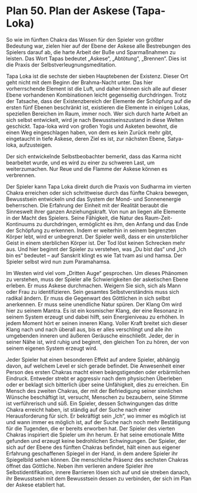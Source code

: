 # Plan 50. Plan der Askese (Tapa-Loka)

So wie im fünften Chakra das Wissen für den Spieler von größter Bedeutung war, zielen hier auf der Ebene der Askese alle Bestrebungen des Spielers darauf ab, die harte Arbeit der Buße und Sparmaßnahmen zu leisten. Das Wort Tapas bedeutet „Askese“, „Abtötung“, „Brennen“. Dies ist die Praxis der Selbstverleugnungsmeditation.

Tapa Loka ist die sechste der sieben Hauptebenen der Existenz. Dieser Ort geht nicht mit dem Beginn der Brahma-Nacht unter. Das hier vorherrschende Element ist die Luft, und daher können sich alle auf dieser Ebene vorhandenen Kombinationen leicht gegenseitig durchdringen. Trotz der Tatsache, dass der Existenzbereich der Elemente der Schöpfung auf die ersten fünf Ebenen beschränkt ist, existieren die Elemente in einigen Lokas, speziellen Bereichen im Raum, immer noch. Wer sich durch harte Arbeit an sich selbst entwickelt, wird je nach Bewusstseinszustand in diese Welten geschickt. Tapa-loka wird von großen Yogis und Asketen bewohnt, die einen Weg eingeschlagen haben, von dem es kein Zurück mehr gibt, eingetaucht in tiefe Askese, deren Ziel es ist, zur nächsten Ebene, Satya-loka, aufzusteigen.

Der sich entwickelnde Selbstbeobachter bemerkt, dass das Karma nicht bearbeitet wurde, und es wird zu einer zu schweren Last, um weiterzumachen. Nur Reue und die Flamme der Askese können es verbrennen.

Der Spieler kann Tapa Loka direkt durch die Praxis von Sudharma im vierten Chakra erreichen oder sich schrittweise durch das fünfte Chakra bewegen, Bewusstsein entwickeln und das System der Mond- und Sonnenenergie beherrschen. Die Erfahrung der Einheit mit der Realität beraubt die Sinneswelt ihrer ganzen Anziehungskraft. Von nun an liegen alle Elemente in der Macht des Spielers. Seine Fähigkeit, die Natur des Raum-Zeit-Kontinuums zu durchdringen, ermöglicht es ihm, den Anfang und das Ende der Schöpfung zu erkennen. Indem er weiterhin in seinem begrenzten Körper lebt, wird er unbegrenzt. Der Spieler weiß, dass er ein unsterblicher Geist in einem sterblichen Körper ist. Der Tod löst keinen Schrecken mehr aus. Und hier beginnt der Spieler zu verstehen, was „Du bist das“ und „Ich bin es“ bedeutet – auf Sanskrit klingt es wie Tat tvam asi und hamsa. Der Spieler selbst wird nun zum Paramahamsa.

Im Westen wird viel vom „Dritten Auge“ gesprochen. Um dieses Phänomen zu verstehen, muss der Spieler alle Schwierigkeiten der asketischen Ebene erleben. Er muss Askese durchmachen. Weigern Sie sich, sich als Mann oder Frau zu identifizieren. Sein gesamtes Selbstverständnis muss sich radikal ändern. Er muss die Gegenwart des Göttlichen in sich selbst anerkennen. Er muss seine unendliche Natur spüren. Der Klang Om wird hier zu seinem Mantra. Es ist ein kosmischer Klang, der eine Resonanz in seinem System erzeugt und dabei hilft, sein Energieniveau zu erhöhen. In jedem Moment hört er seinen inneren Klang. Voller Kraft breitet sich dieser Klang nach und nach überall aus, bis er alles verschlingt und alle ihn umgebenden inneren und äußeren Geräusche einschließt. Jeder, der in seiner Nähe ist, wird ruhig und beginnt, den gleichen Ton zu hören, der von seinem eigenen System erzeugt wird.

Jeder Spieler hat einen besonderen Effekt auf andere Spieler, abhängig davon, auf welchem Level er sich gerade befindet. Die Anwesenheit einer Person des ersten Chakras macht einen beängstigenden oder erbärmlichen Eindruck. Entweder strebt er aggressiv nach dem physischen Überleben oder er beklagt sich bitterlich über seine Unfähigkeit, dies zu erreichen. Ein Mensch des zweiten Chakras, der mit der Befriedigung seiner sinnlichen Wünsche beschäftigt ist, versucht, Menschen zu bezaubern, seine Stimme ist verführerisch und süß. Ein Spieler, dessen Schwingungen das dritte Chakra erreicht haben, ist ständig auf der Suche nach einer Herausforderung für sich. Er bekräftigt sein „Ich“, wo immer es möglich ist und wann immer es möglich ist, auf der Suche nach noch mehr Bestätigung für die Tugenden, die er bereits erworben hat. Der Spieler des vierten Chakras inspiriert die Spieler um ihn herum. Er hat seine emotionale Mitte gefunden und erzeugt keine bedrohlichen Schwingungen. Der Spieler, der sich auf der Ebene des fünften Chakras befindet, hält einen aus eigener Erfahrung geschaffenen Spiegel in der Hand, in dem andere Spieler ihr Spiegelbild sehen können. Die menschliche Präsenz des sechsten Chakras öffnet das Göttliche. Neben ihm verlieren andere Spieler ihre Selbstidentifikation, innere Barrieren lösen sich auf und sie streben danach, ihr Bewusstsein mit dem Bewusstsein dessen zu verbinden, der sich im Plan der Askese etabliert hat.

